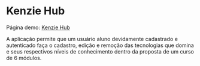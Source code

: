 # Kenzie Hub

Página demo: [Kenzie Hub](https://github.com/rafaelfhsantos/kenzie-hub)

A aplicação permite que um usuário aluno devidamente cadastrado e autenticado faça o cadastro, edição e remoção das tecnologias que domina e seus respectivos níveis de conhecimento dentro da proposta de um curso de 6 módulos.
